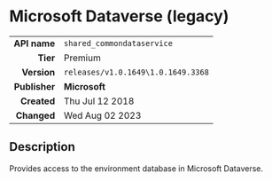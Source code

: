# Microsoft Dataverse (legacy)
| | |
|-:|-|
|**API name**|`shared_commondataservice`|
|**Tier**|Premium|
|**Version**|`releases/v1.0.1649\1.0.1649.3368`|
|**Publisher**|**Microsoft**|
|**Created**|Thu Jul 12 2018|
|**Changed**|Wed Aug 02 2023|

## Description
Provides access to the environment database in Microsoft Dataverse.
